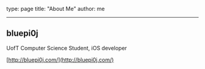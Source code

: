 type: page
title: "About Me"
author: me

---

## bluepi0j

UofT Computer Science Student, iOS developer

[http://bluepi0j.com/](http://bluepi0j.com/)
